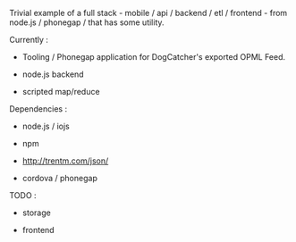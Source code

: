 Trivial example of a full stack - mobile / api / backend / etl / frontend - from node.js / phonegap / that has some utility.

Currently : 

* Tooling / Phonegap application for DogCatcher's exported OPML Feed.

* node.js backend

* scripted map/reduce   

Dependencies : 

* node.js / iojs

* npm 

* http://trentm.com/json/

* cordova / phonegap

TODO : 

* storage

* frontend